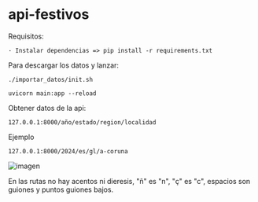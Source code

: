 # api-festivos

Requisitos:

    · Instalar dependencias => pip install -r requirements.txt

Para descargar los datos y lanzar:

    ./importar_datos/init.sh

    uvicorn main:app --reload

Obtener datos de la api:

    127.0.0.1:8000/año/estado/region/localidad

Ejemplo

    127.0.0.1:8000/2024/es/gl/a-coruna

![imagen](https://github.com/pcastelovigo/api-festivos/assets/20586382/e0a4b21d-67be-4000-9c62-5c9737efa709)


En las rutas no hay acentos ni dieresis, "ñ" es "n", "ç" es "c", espacios son guiones y puntos guiones bajos.

